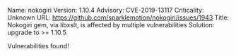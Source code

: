 Name: nokogiri
Version: 1.10.4
Advisory: CVE-2019-13117
Criticality: Unknown
URL: https://github.com/sparklemotion/nokogiri/issues/1943
Title: Nokogiri gem, via libxslt, is affected by multiple vulnerabilities
Solution: upgrade to >= 1.10.5

Vulnerabilities found!
